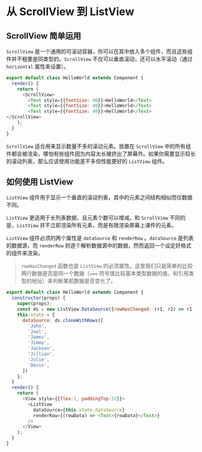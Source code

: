 # 从 ScrollView 到 ListView

## ScrollView 简单运用

`ScrollView` 是一个通用的可滚动容器，你可以在其中放入多个组件，而且这些组件并不粗要是同类型的。`ScrollView` 不仅可以垂直滚动，还可以水平滚动（通过 `horizontal` 属性来设置）。

```js
export default class HelloWorld extends Component {
  render() {
    return (
      <ScrollView>
        <Text style={{fontSize: 40}}>HelloWorld</Text>
        <Text style={{fontSize: 40}}>HelloWorld</Text>
        <Text style={{fontSize: 40}}>HelloWorld</Text>
</ScrollView>
    );
  }
}
```

`ScrollView` 适合用来显示数量不多的滚动元素。放置在 `ScrollView` 中的所有组件都会被渲染，哪怕有些组件因为内容太长被挤出了屏幕外。如果你需要显示较长的滚动列表，那么应该使用功能差不多但性能更好的 `ListView` 组件。

## 如何使用 ListView

`ListView` 组件用于显示一个垂直的滚动列表，其中的元素之间结构相似而仅数据不同。

`ListView` 更适用于长列表数据，且元素个数可以增减。和 `ScrollView` 不同的是，`ListView` 并不立即渲染所有元素，而是有限渲染屏幕上课件的元素。

`ListView` 组件必须的两个属性是 `dataSource` 和 `renderRow` 。`dataSource` 是列表的数据源，而 `renderRow` 则逐个解析数据源中的数据，然而返回一个设定好格式的组件来渲染。

> `rowHasChanged` 函数也是 `ListView` 的必须属性。这里我们只是简单的比较两行数据是否是同一个数据（`===` 符号值比较基本类型数据的值，和引用类型的地址）来判断某航数据是否变化了。

```js
export default class HelloWorld extends Component {
  constructor(props) {
    super(props);
    const ds = new ListView.DataSource({rowHasChanged: (r1, r2) => r1 != r2});
    this.state = {
      dataSource: ds.cloneWithRows([
        'John',
        'Joel',
        'James',
        'Jimmy',
        'Jackson',
        'Jillian',
        'Julie',
        'Devin',
      ])
    };
  }
  render() {
    return (
      <View style={{flex:1, paddingTop:22}}>
        <ListView
          dataSource={this.state.dataSource}
          renderRow={(rowData) => <Text>{rowData}</Text>}
        />
      </View>
    );
  }
}
```

